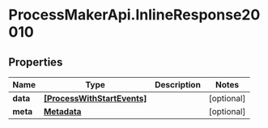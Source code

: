 # ProcessMakerApi.InlineResponse20010

## Properties

Name | Type | Description | Notes
------------ | ------------- | ------------- | -------------
**data** | [**[ProcessWithStartEvents]**](ProcessWithStartEvents.md) |  | [optional] 
**meta** | [**Metadata**](Metadata.md) |  | [optional] 


